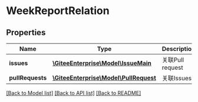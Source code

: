 # WeekReportRelation

## Properties

Name | Type | Description | Notes
------------ | ------------- | ------------- | -------------
**issues** | [**\GiteeEnterprise\Model\IssueMain**](IssueMain.md) | 关联Pull request | [optional] 
**pullRequests** | [**\GiteeEnterprise\Model\PullRequest**](PullRequest.md) | 关联Issues | [optional] 

[[Back to Model list]](../../README.md#documentation-for-models) [[Back to API list]](../../README.md#documentation-for-api-endpoints) [[Back to README]](../../README.md)


